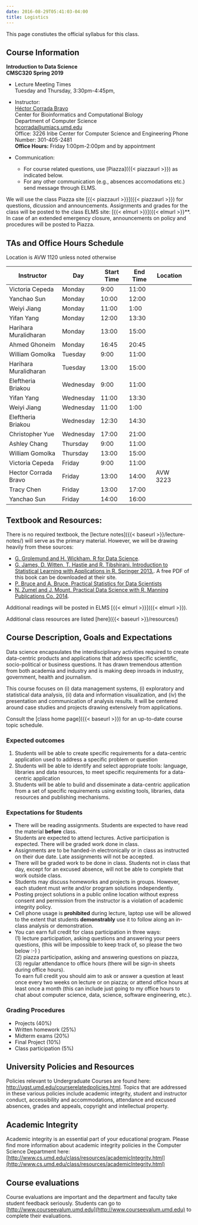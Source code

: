 ```yaml
---
date: 2016-08-29T05:41:03-04:00
title: Logistics
---
```


This page constiutes the official syllabus for this class.

## Course Information

**Introduction to Data Science**  
**CMSC320 Spring 2019**


*	Lecture Meeting Times    
    Tuesday and Thursday, 3:30pm-4:45pm, 

*	Instructor:  
    [H&eacute;ctor Corrada Bravo](http://www.cbcb.umd.edu/~hcorrada)  
    Center for Bioinformatics and Computational Biology  
    Department of Computer Science  
    <hcorrada@umiacs.umd.edu>  
    Office: 3226 Iribe Center for Computer Science and Engineering
    Phone Number: 301-405-2481  
    **Office Hours:** Friday 1:00pm-2:00pm and by appointment
* Communication:  
    - For course related questions, use [Piazza]({{< piazzaurl >}}) as indicated below.  
    - For any other communication (e.g., absences accomodations etc.) send message through ELMS.

We will use the class Piazza site [{{< piazzaurl >}}]({{< piazzaurl >}}) for questions, dicussion and announcements. Assignments and grades for the class will be posted to the class ELMS site: [{{< elmurl >}}]({{< elmurl >}}**.
In case of an extended emergency closure, announcements on policy and procedures will be posted to Piazza.

## TAs and Office Hours Schedule

Location is AVW 1120 unless noted otherwise

| Instructor           | Day       | Start Time | End Time | Location |   |
|----------------------|-----------|------------|----------|----------|---|
| Victoria Cepeda      | Monday    |       9:00 |    11:00 |          |   |
| Yanchao Sun          | Monday    |      10:00 |    12:00 |          |   |
| Weiyi Jiang          | Monday    |      11:00 |    1:00 |          |   |
| Yifan Yang           | Monday    |      12:00 |    13:30 |          |   |
| Harihara Muralidharan| Monday    |      13:00 |    15:00 |   |   |
| Ahmed Ghoneim        | Monday    |      16:45 |    20:45 |  |   |
| William Gomolka      | Tuesday   |       9:00 |    11:00 |          |   |
| Harihara Muralidharan| Tuesday   |      13:00 |    15:00 |   |   |
| Eleftheria Briakou   | Wednesday |       9:00 |    11:00 |          |   |
| Yifan Yang           | Wednesday |      11:00 |    13:30 |          |   |
| Weiyi Jiang          | Wednesday |      11:00 |    1:00 |          |   |
| Eleftheria Briakou   | Wednesday |      12:30 |    14:30 |          |   |
| Christopher Yue      | Wednesday |      17:00 |    21:00 |          |   |
| Ashley Chang         | Thursday  |       9:00 |    11:00 |          |   |
| William Gomolka      | Thursday  |      13:00 |    15:00 |          |   |
| Victoria Cepeda      | Friday    |       9:00 |    11:00 |          |   |
| Hector Corrada Bravo | Friday    |      13:00 |    14:00 | AVW 3223 |   |
| Tracy Chen           | Friday    |      13:00 |    17:00 | |   |
| Yanchao Sun          | Friday    |      14:00 |    16:00 |          |   |

## Textbook and Resources:

There is no required textbook, the [lecture notes]({{< baseurl >}}/lecture-notes/) will serve as the primary material. However, we will be drawing heavily from these sources:

*  [G. Grolemund and H. Wickham. R for Data Science](http://r4ds.had.co.nz/).  
*  [G. James, D. Witten, T. Hastie and R. Tibshirani. Introduction to Statistical Learning with Applications in R. Springer 2013.](http://www-bcf.usc.edu/~gareth/ISL/). A free PDF of this book can be downloaded at their site. 
*  [P. Bruce and A. Bruce. Practical Statistics for Data Scientists](http://shop.oreilly.com/product/0636920048992.do)  
*  [N. Zumel and J. Mount. Practical Data Science with R. Manning Publications Co. 2014](http://www.manning.com/zumel/).   

Additional readings will be posted in ELMS [{{< elmurl >}}]({{< elmurl >}}).

Additional class resources are listed [here]({{< baseurl >}}/resources/)

## Course Description, Goals and Expectations

Data science encapsulates the interdisciplinary activities required to
 create data-centric products and applications that address specific
 scientific, socio-political or business questions.
 It has drawn tremendous attention from both academia and industry and
 is making deep inroads in industry, government, health and journalism.

This course focuses on (i) data management systems, (i) exploratory and statistical data analysis,
(ii) data and information visualization, and (iv) the presentation
and communication of analysis results.
It will be centered around case studies and projects drawing extensively from applications.

Consult the [class home page]({{< baseurl >}}) for an up-to-date course topic schedule.

### Expected outcomes

1) Students will be able to create specific requirements for a
data-centric application used to address a specific problem or
question  
2) Students will be able to identify and select appropriate tools:
language, libraries and data resources, to meet specific requirements
for a data-centric application  
3) Students will be able to build and disseminate a data-centric
application from a set of specific requirements using existing tools,
libraries, data resources and publishing mechanisms.  

### Expectations for Students

* There will be reading assignments. Students are expected to have read the material **before** class.  
* Students are expected to attend lectures. Active participation is expected. There will be graded work done in class.  
* Assignments are to be handed-in electronically or in class as instructed on their due date. Late assignments will not be accepted.  
* There will be graded work to be done in class. Students not in class that day, except for an excused absence, will not be able to complete that work outside class.  
* Students may discuss homeworks and projects in groups. However, each
  student must write and/or program solutions independently.  
* Posting project solutions in a public online location without
  express consent and permission from the instructor is a violation of
  academic integrity policy.  
* Cell phone usage is **prohibited** during lecture, laptop use will be allowed to the extent that students **demonstrably** use it to follow along an in-class analysis or demonstration.  
* You can earn full credit for class participation in three ways:   
    (1) lecture participation, asking questions and answering your peers questions, (this will be impossible to keep track of, so please the two below :-) )   
    (2) piazza participation, asking and answering questions on piazza,   
    (3) regular attendance to office hours (there will be sign-in sheets during office hours).   
    To earn full credit you should aim to ask or answer a question at least once every two weeks on lecture or on piazza; or attend office hours at least once a month (this can include just going to my office hours to chat about computer science, data, science, software engineering, etc.).

### Grading Procedures 

* Projects (40%)
* Written homework (25%)
* Midterm exams (20%)
* Final Project (10%)
* Class participation (5%)

## University Policies and Resources

Policies relevant to Undergraduate Courses are found here: http://ugst.umd.edu/courserelatedpolicies.html. Topics that are addressed in these various policies include academic integrity, student and instructor conduct, accessibility and accommodations, attendance and excused absences, grades and appeals, copyright and intellectual property.

## Academic Integrity

Academic integrity is an essential part of your educational program. Please find more information about academic integrity policies in the Computer Science Department here: [http://www.cs.umd.edu/class/resources/academicIntegrity.html](http://www.cs.umd.edu/class/resources/academicIntegrity.html)

## Course evaluations

Course evaluations are important and the department and faculty
take student feedback seriously.  Students can go to [http://www.courseevalum.umd.edu](http://www.courseevalum.umd.edu) to complete their evaluations.






